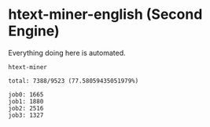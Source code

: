 # htext-miner-english (Second Engine)

Everything doing here is automated.

```
htext-miner

total: 7388/9523 (77.58059435051979%)

job0: 1665
job1: 1880
job2: 2516
job3: 1327
```